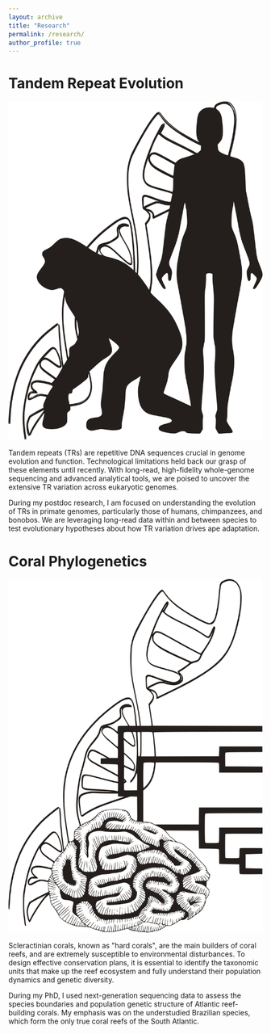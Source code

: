 ```yaml
---
layout: archive
title: "Research"
permalink: /research/
author_profile: true
---
```


# **Tandem Repeat Evolution**  

![human_chimp](https://raw.githubusercontent.com/caroladam/caroladam.github.io/master/_pages/images/human_chimp_dna.png)
    
Tandem repeats (TRs) are repetitive DNA sequences crucial in genome evolution and function.
Technological limitations held back our grasp of these elements until recently. With long-read, high-fidelity whole-genome sequencing and advanced analytical tools, we are poised to uncover the extensive TR variation across eukaryotic genomes.
    
During my postdoc research, I am focused on understanding the evolution of TRs in primate genomes, particularly those of humans, chimpanzees, and bonobos.
We are leveraging long-read data within and between species to test evolutionary hypotheses about how TR variation drives ape adaptation.

# **Coral Phylogenetics**  

![coral_dna](https://raw.githubusercontent.com/caroladam/caroladam.github.io/master/_pages/images/coral_dna.png)
   
Scleractinian corals, known as "hard corals", are the main builders of coral reefs, and are extremely susceptible to environmental disturbances. To design effective conservation plans, it is essential to identify the taxonomic units that make up the reef
ecosystem and fully understand their population dynamics and genetic diversity.

During my PhD, I used next-generation sequencing data to assess the species boundaries and population genetic structure of Atlantic reef-building corals. 
My emphasis was on the understudied Brazilian species, which form the only true coral reefs of the South Atlantic. 
